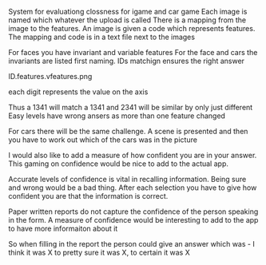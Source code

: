 System for evaluationg clossness for igame and car game
Each image is named which whatever the upload is called
There is a mapping from the image to the features.
An image is given a code which represents features.
The mapping and code is in a text file next to the images
  
For faces you have invariant and variable features
For the face and cars the invariants are listed first 
naming.  IDs matchign ensures the right answer

ID.features.vfeatures.png

each digit represents the value on the axis

Thus a 1341 will match a 1341 and 2341 will be similar by only just different
Easy levels have wrong ansers as more than one feature changed

For cars there will be the same challenge.  A scene is presented and then you have to work out which of the cars was in the picture

I would also like to add a measure of how confident you are in your answer.  This gaming on confidence would be nice to add to the actual app.

Accurate levels of confidence is vital in recalling information.  Being sure and wrong would be a bad thing. After each selection you have to give how confident you are that the information is correct.

Paper written reports do not capture the confidence of the person speaking in the form.  A measure of confidence would be interesting to add to the app to have more informaiton about it

So when filling in the report the person could give an answer which was - I think it was X to pretty sure it was X, to certain it was X



